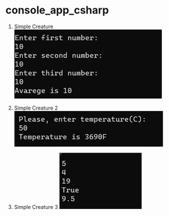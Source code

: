 # console_app_csharp

1. Simple Creature
![Alt text](image.png)

2. Simple Creature 2
![Alt text](image-1.png)

3. Simple Creature 3
![Alt text](image-2.png)